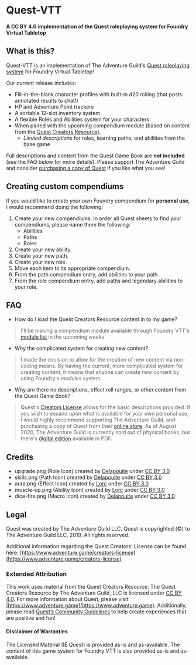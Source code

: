 # Quest-VTT
**A CC BY 4.0 implementation of the Quest roleplaying system for Foundry Virtual Tabletop**

## What is this?
Quest-VTT is an implementation of The Adventure Guild's [Quest roleplaying system](https://adventure.game/) for Foundry Virtual Tabletop!

Our current release includes:
* Fill-in-the-blank character profiles with built-in d20 rolling (that posts annotated results to chat!)
* HP and Adventure Point trackers
* A sortable 12-slot inventory system
* A flexible Roles and Abilities system for your characters
* When paired with the upcoming compendium module (based on content from the [Quest Creators Resource](https://www.adventure.game/creators-license)),
    * _Limited descriptions_ for roles, learning paths, and abilities from the base game

Full descriptions and content from the Quest Game Book are **not included** (see the FAQ below for more details).  Please support The Adventure Guild and consider [purchasing a copy of Quest](https://www.adventure.game/digital-edition) if you like what you see!

## Creating custom compendiums
If you would like to create your own Foundry compendium for **personal use**, I would recommend doing the following:
1. Create your new compendiums. In order all Quest sheets to find your compendiums, please name them the following:
    - Abilities
    - Paths
    - Roles
2. Create your new ability.
3. Create your new path.
4. Create your new role.
5. Move each item to its appropriate compendium.
6. From the path compendium entry, add abilities to your path.
7. From the role compendium entry, add paths and legendary abilities to your role.

## FAQ
*   How do I load the Quest Creators Resource content in to my game?

   > I'll be making a compendium module available through Foundry VTT's [module list](https://foundryvtt.com/packages/modules) in the upcoming weeks.
*   Why the complicated system for creating new content?

   > I made the decision to allow for the creation of new content via non-coding means. By having the current, more complicated system for creating content, it means that anyone can create new content by using Foundry's _modules_ system.
*   Why are there no descriptions, effect roll ranges, or other content from the Quest Game Book?

   > Quest's [Creators License](https://www.adventure.game/creators-license) allows for the basic descriptions provided. If you wish to expand upon what is available for your own personal use, I would highly recommend supporting The Adventure Guild, and purchasing a copy of Quest from their [online store](https://www.adventure.game/store). As of August 2020, The Adventure Guild is currently sold out of physical books, but there's [digital edition](https://www.adventure.game/digital-edition) available in PDF.

## Credits
- upgrade.png (Role Icon) created by [Delapouite](http://delapouite.com/) under [CC BY 3.0](http://creativecommons.org/licenses/by/3.0/)
- skills.png (Path Icon) created by [Delapouite](http://delapouite.com/) under [CC BY 3.0](http://creativecommons.org/licenses/by/3.0/)
- aura.png (Effect Icon) created by [Lorc](http://lorcblog.blogspot.com/) under [CC BY 3.0](http://creativecommons.org/licenses/by/3.0/)
- muscle-up.png (Ability Icon) created by [Lorc](http://lorcblog.blogspot.com/) under [CC BY 3.0](http://creativecommons.org/licenses/by/3.0/)
- dice-fire.png (Macro Icon) created by [Delapouite](http://delapouite.com/) under [CC BY 3.0](http://creativecommons.org/licenses/by/3.0/)

## Legal
Quest was created by The Adventure Guild LLC.
Quest is copyrighted (©) to The Adventure Guild LLC, 2019. All rights reserved.

Additional information regarding the Quest Creators' License can be found here:
[https://www.adventure.game/creators-license](https://www.adventure.game/creators-license)

### Extended Attribution
This work uses material from the Quest Creators Resource. The Quest Creators Resource by The Adventure Guild, LLC is licensed under [CC BY 4.0](https://creativecommons.org/licenses/by/4.0/). For more information about Quest, please visit [https://www.adventure.game](https://www.adventure.game). Additionally, please read [Quest’s Community Guidelines](https://www.adventure.game/community-code) to help create experiences that are positive and fun!

#### Disclaimer of Warranties
The Licensed Material (IE Quest) is provided as-is and as-available. 
The content of this game system for Foundry VTT is also provided as-is and as-available.
